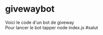# givewaybot
Voici le code d'un bot de giveway           
Pour lancer le bot tapper node index.js
#salut
